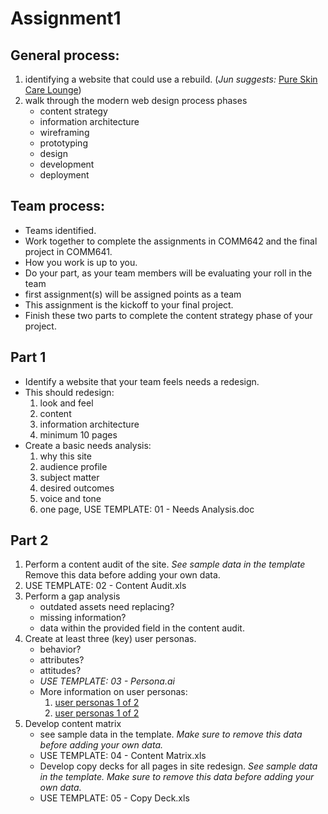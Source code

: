# Assignment1

## General process: 
1. identifying a website that could use a rebuild. (_Jun suggests:_ [Pure Skin Care Lounge](http://www.pureskinlounge.com))
2. walk through the modern web design process phases
    * content strategy
    * information architecture
    * wireframing
    * prototyping
    * design
    * development
    * deployment

## Team process:
* Teams identified.
* Work together to complete the assignments in COMM642 and the final project in COMM641.
* How you work is up to you.
* Do your part, as your team members will be evaluating your roll in the team
* first assignment(s) will be assigned points as a team
* This assignment is the kickoff to your final project.
* Finish these two parts to complete the content strategy phase of your project.

## Part 1
* Identify a website that your team feels needs a redesign.
* This should redesign:
    1. look and feel
    2. content
    3. information architecture
    4. minimum 10 pages
* Create a basic needs analysis:
    1. why this site
    2. audience profile
    3. subject matter
    4. desired outcomes
    5. voice and tone
    6. one page, USE TEMPLATE: 01 - Needs Analysis.doc

## Part 2
1. Perform a content audit of the site. _See sample data in the template_ Remove this data before adding your own data.
2. USE TEMPLATE: 02 - Content Audit.xls
3. Perform a gap analysis
    * outdated assets need replacing?
    * missing information?
    * data within the provided field in the content audit.
4. Create at least three (key) user personas.
    * behavior?
    * attributes?
    * attitudes?
    * _USE TEMPLATE: 03 - Persona.ai_
    * More information on user personas:
        1. [user personas 1 of 2](http://asinthecity.com/2011/05/13/explaining-personas-used-in-ux-design-%E2%80%93-part-1)
        2. [user personas 1 of 2](http://asinthecity.com/2011/05/13/explaining-personas-used-in-ux-design-%E2%80%93-part-2)
5. Develop content matrix
    * see sample data in the template. _Make sure to remove this data before adding your own data._
    * USE TEMPLATE: 04 - Content Matrix.xls
    * Develop copy decks for all pages in site redesign. _See sample data in the template. Make sure to remove this data before adding your own data._
    * USE TEMPLATE: 05 - Copy Deck.xls
